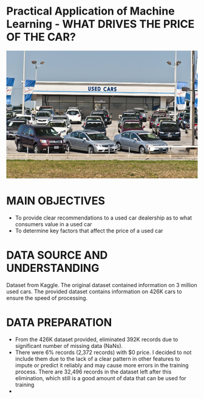 # Practical Application of Machine Learning - WHAT DRIVES THE PRICE OF THE CAR?

<img src="/images/usedcardealership.jpg"/>

# MAIN OBJECTIVES
<ul>
    <li>To provide clear recommendations to a used car dealership as to what consumers value in a used car</li>
    <li>To  determine key factors that affect the price of a used car</li>
</ul>

# DATA SOURCE AND UNDERSTANDING
<p>Dataset from Kaggle. The original dataset contained information on 3 million used cars. The provided dataset contains information on 426K cars to ensure the speed of processing. </p>

# DATA PREPARATION 
<ul>
    <li>From the 426K dataset provided, eliminated 392K records due to significant number of missing data (NaNs).</li>
    <li>There were 6% records (2,372 records) with $0 price. I decided to not include them due to the lack of a clear pattern in other features to impute or predict it reliably and may cause more errors in the training process. There are 32,496 records in the dataset left after this elimination, which still is a good amount of data that can be used for training </li>
    <li></li>
</ul>

